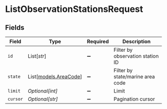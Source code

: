 # ListObservationStationsRequest


## Fields

| Field                                          | Type                                           | Required                                       | Description                                    |
| ---------------------------------------------- | ---------------------------------------------- | ---------------------------------------------- | ---------------------------------------------- |
| `id`                                           | List[*str*]                                    | :heavy_minus_sign:                             | Filter by observation station ID               |
| `state`                                        | List[[models.AreaCode](../models/areacode.md)] | :heavy_minus_sign:                             | Filter by state/marine area code               |
| `limit`                                        | *Optional[int]*                                | :heavy_minus_sign:                             | Limit                                          |
| `cursor`                                       | *Optional[str]*                                | :heavy_minus_sign:                             | Pagination cursor                              |